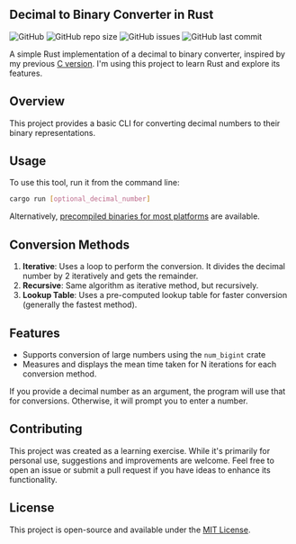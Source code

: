## Decimal to Binary Converter in Rust

![GitHub](https://img.shields.io/github/license/LuMarans30/dec2bin-rust)
![GitHub repo size](https://img.shields.io/github/repo-size/LuMarans30/dec2bin-rust)
![GitHub issues](https://img.shields.io/github/issues/LuMarans30/dec2bin-rust)
![GitHub last commit](https://img.shields.io/github/last-commit/LuMarans30/dec2bin-rust)

A simple Rust implementation of a decimal to binary converter, inspired by my previous [C version](https://github.com/LuMarans30/three-version-decimal-to-binary). 
I'm using this project to learn Rust and explore its features.

## Overview

This project provides a basic CLI for converting decimal numbers to their binary representations.

## Usage

To use this tool, run it from the command line:
```bash
cargo run [optional_decimal_number]
```

Alternatively, [precompiled binaries for most platforms](https://github.com/LuMarans30/dec2bin-rust/releases/latest) are available.

## Conversion Methods

1. **Iterative**: Uses a loop to perform the conversion. It divides the decimal number by 2 iteratively and gets the remainder.
2. **Recursive**: Same algorithm as iterative method, but recursively.
3. **Lookup Table**: Uses a pre-computed lookup table for faster conversion (generally the fastest method).

## Features

- Supports conversion of large numbers using the `num_bigint` crate
- Measures and displays the mean time taken for N iterations for each conversion method.

If you provide a decimal number as an argument, the program will use that for conversions. Otherwise, it will prompt you to enter a number.

## Contributing

This project was created as a learning exercise. While it's primarily for personal use, suggestions and improvements are welcome. Feel free to open an issue or submit a pull request if you have ideas to enhance its functionality.

## License

This project is open-source and available under the [MIT License](LICENSE).
